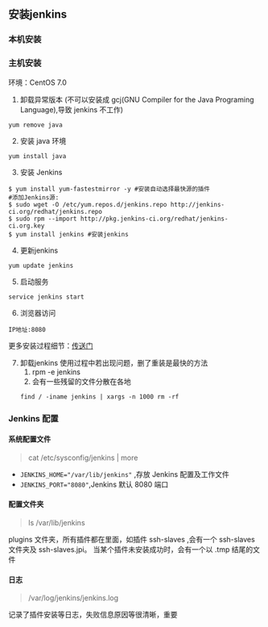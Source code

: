 
## 安装jenkins

### 本机安装









### 主机安装

环境：CentOS 7.0

1. 卸载异常版本 (不可以安装成 gcj(GNU Compiler for the Java Programing Language),导致   jenkins 不工作)
``` 
yum remove java
```

2. 安装 java 环境
``` 
yum install java
```

3. 安装 Jenkins
```
$ yum install yum-fastestmirror -y #安装自动选择最快源的插件
#添加Jenkins源:
$ sudo wget -O /etc/yum.repos.d/jenkins.repo http://jenkins-ci.org/redhat/jenkins.repo
$ sudo rpm --import http://pkg.jenkins-ci.org/redhat/jenkins-ci.org.key
$ yum install jenkins #安装jenkins
```

4. 更新jenkins
``` 
yum update jenkins
```

5. 启动服务
```
service jenkins start
```

6. 浏览器访问
```
IP地址:8080
```

更多安装过程细节：[传送门](https://segmentfault.com/a/1190000007086764)

7. 卸载jenkins
使用过程中若出现问题，删了重装是最快的方法
    1. rpm -e jenkins
    2. 会有一些残留的文件分散在各地
    ```
    find / -iname jenkins | xargs -n 1000 rm -rf
    ```




### Jenkins 配置

#### 系统配置文件
> cat /etc/sysconfig/jenkins | more

* `JENKINS_HOME="/var/lib/jenkins"` ,存放 Jenkins 配置及工作文件
* `JENKINS_PORT="8080"`,Jenkins 默认 8080 端口

#### 配置文件夹
> ls /var/lib/jenkins

plugins 文件夹，所有插件都在里面，如插件 ssh-slaves ,会有一个 ssh-slaves 文件夹及 ssh-slaves.jpi。
当某个插件未安装成功时，会有一个以 .tmp 结尾的文件

#### 日志
> /var/log/jenkins/jenkins.log

记录了插件安装等日志，失败信息原因等很清晰，重要